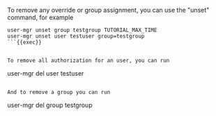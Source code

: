 To remove any override or group assignment, you can use the "unset" command, for example

```
user-mgr unset group testgroup TUTORIAL_MAX_TIME
user-mgr unset user testuser group=testgroup
```{{exec}}


To remove all authorization for an user, you can run

```
user-mgr del user testuser
```{{exec}}

And to remove a group you can run

```
user-mgr del group testgroup
```{{exec}}

